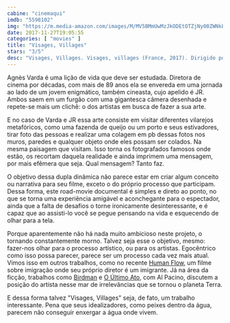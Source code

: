 ```yaml
---
cabine: "cinemaqui"
imdb: "5598102"
img: "https://m.media-amazon.com/images/M/MV5BMmUwMzJkODEtOTZjNy00ZWNkLWE4ZDItYzcyYzA2OGJhMjYwXkEyXkFqcGdeQXVyNjc0MzY3NTA@._V1_SY150_CR0,0,101,150_.jpg"
date: 2017-11-27T19:05:55
categories: [ "movies" ]
title: "Visages, Villages"
stars: "3/5"
desc: "Visages, Villages. Visages, villages (France, 2017). Dirigido por JR, Agnès Varda. Escrito por JR, Agnès Varda. Com Jean-Paul Beaujon (Himself), Amaury Bossy (Himself), Yves Boulen (Himself), Jeannine Carpentier (Herself), Marie Douvet (Herself), Claude Ferchal (Himself), Claude Flaert (Himself), Vincent Gils (Himself), Jean-Luc Godard (Himself)."
---
```

Agnès Varda é uma lição de vida que deve ser estudada. Diretora de cinema por décadas, com mais de 89 anos ela se envereda em uma jornada ao lado de um jovem enigmático, também cineasta, cujo apelido é JR. Ambos saem em um furgão com uma gigantesca câmera desenhada e repete-se mais um clichê: o dos artistas em busca de fazer a sua arte.

E no caso de Varda e JR essa arte consiste em visitar diferentes vilarejos metafóricos, como uma fazenda de queijo ou um porto e seus estivadores, tirar foto das pessoas e realizar uma colagem em pb dessas fotos nos muros, paredes e qualquer objeto onde eles possam ser colados. Na mesma paisagem que visitam. Isso torna os fotografados famosos onde estão, os recortam daquela realidade e ainda imprimem uma mensagem, por mais efêmera que seja. Qual mensagem? Tanto faz.

O objetivo dessa dupla dinâmica não parece estar em criar algum conceito ou narrativa para seu filme, exceto o do próprio processo que participam. Dessa forma, este road-movie documental é simples e direto ao ponto, no que se torna uma experiência amigável e aconchegante para o espectador, ainda que a falta de desafios o torne ironicamente desinteressante, e é capaz que ao assisti-lo você se pegue pensando na vida e esquecendo de olhar para a tela.

Porque aparentemente não há nada muito ambicioso neste projeto, o tornando constantemente morno. Talvez seja esse o objetivo, mesmo: fazer-nos olhar para o processo artístico, ou para os artistas. Egocêntrico como isso possa parecer, parece ser um processo cada vez mais atual. Vimos isso em outros trabalhos, como no recente [Human Flow](/human-flow), um filme sobre imigração onde seu próprio diretor é um imigrante. Já na área da ficção, trabalhos como [Birdman](/birdman) e [O Último Ato](/o-ultimo-ato), com Al Pacino, discutem a posição do artista nesse mar de irrelevâncias que se tornou o planeta Terra.

E dessa forma talvez "Visages, Villages" seja, de fato, um trabalho interessante. Pena que seus idealizadores, como peixes dentro da água, parecem não conseguir enxergar a água onde vivem.
